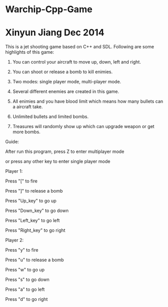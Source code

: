 # Warchip-Cpp-Game
# Xinyun Jiang Dec 2014

This is a jet shooting game based on C++ and SDL. Following are some highlights of this game:


1. You can control your aircraft to move up, down, left and right. 

2. You can shoot or release a bomb to kill enimies. 

3. Two modes: single player mode, multi-player mode. 

4. Several different enemies are created in this game. 

5. All enimies and you have blood limit which means how many bullets can a 
aircraft take.

6. Unlimited bullets and limited bombs.

7. Treasures will randomly show up which can upgrade weapon or get more bombs.


Guide:

After run this program, press Z to enter multiplayer mode

or press any other key to enter single player mode

Player 1:

Press "[" to fire

Press "]" to release a bomb

Press "Up_key" to go up

Press "Down_key" to go down

Press "Left_key" to go left

Press "Right_key" to go right

Player 2:

Press "y" to fire

Press "u" to release a bomb

Press "w" to go up

Press "s" to go down

Press "a" to go left

Press "d" to go right


